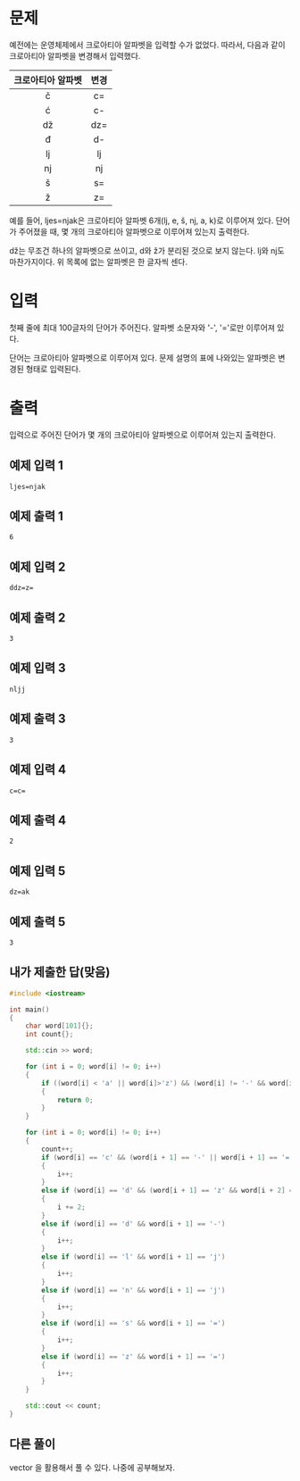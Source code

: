 문제
======
예전에는 운영체제에서 크로아티아 알파벳을 입력할 수가 없었다. 따라서, 다음과 같이 크로아티아 알파벳을 변경해서 입력했다.

|크로아티아 알파벳|변경|
|:----:|:----:|
|č	|c=|
|ć	|c-|
|dž	|dz=|
|đ	|d-|
|lj	|lj|
|nj	|nj|
|š	|s=|
|ž	|z=|

예를 들어, ljes=njak은 크로아티아 알파벳 6개(lj, e, š, nj, a, k)로 이루어져 있다. 단어가 주어졌을 때, 몇 개의 크로아티아 알파벳으로 이루어져 있는지 출력한다.

dž는 무조건 하나의 알파벳으로 쓰이고, d와 ž가 분리된 것으로 보지 않는다. lj와 nj도 마찬가지이다. 위 목록에 없는 알파벳은 한 글자씩 센다.

입력
=====
첫째 줄에 최대 100글자의 단어가 주어진다. 알파벳 소문자와 '-', '='로만 이루어져 있다.

단어는 크로아티아 알파벳으로 이루어져 있다. 문제 설명의 표에 나와있는 알파벳은 변경된 형태로 입력된다.

출력
======
입력으로 주어진 단어가 몇 개의 크로아티아 알파벳으로 이루어져 있는지 출력한다.

예제 입력 1 
---------
```
ljes=njak
```
예제 출력 1 
-------------
```
6
```
예제 입력 2 
-------------
```
ddz=z=
```
예제 출력 2 
-------------
```
3
```
예제 입력 3 
-------------
```
nljj
```
예제 출력 3 
----------------
```
3
```
예제 입력 4 
--------------------
```
c=c=
```
예제 출력 4
--------------
```
2
```
예제 입력 5 
---------
```
dz=ak
```
예제 출력 5 
---------
```
3
```

내가 제출한 답(맞음)
------------
```cpp
#include <iostream>

int main()
{
	char word[101]{};
	int count{};

	std::cin >> word;

	for (int i = 0; word[i] != 0; i++)
	{
		if ((word[i] < 'a' || word[i]>'z') && (word[i] != '-' && word[i] != '='))
		{
			return 0;
		}
	}

	for (int i = 0; word[i] != 0; i++)
	{
		count++;
		if (word[i] == 'c' && (word[i + 1] == '-' || word[i + 1] == '='))
		{
			i++;
		}
		else if (word[i] == 'd' && (word[i + 1] == 'z' && word[i + 2] == '='))
		{
			i += 2;
		}
		else if (word[i] == 'd' && word[i + 1] == '-')
		{
			i++;
		}
		else if (word[i] == 'l' && word[i + 1] == 'j')
		{
			i++;
		}
		else if (word[i] == 'n' && word[i + 1] == 'j')
		{
			i++;
		}
		else if (word[i] == 's' && word[i + 1] == '=')
		{
			i++;
		}
		else if (word[i] == 'z' && word[i + 1] == '=')
		{
			i++;
		}
	}

	std::cout << count;
}
```

다른 풀이
--------------

vector<string> 을 활용해서 풀 수 있다. 나중에 공부해보자.

